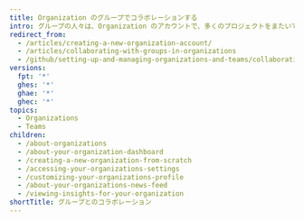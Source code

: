 ```yaml
---
title: Organization のグループでコラボレーションする
intro: グループの人々は、Organization のアカウントで、多くのプロジェクトをまたいで同時にコラボレーションできます。
redirect_from:
  - /articles/creating-a-new-organization-account/
  - /articles/collaborating-with-groups-in-organizations
  - /github/setting-up-and-managing-organizations-and-teams/collaborating-with-groups-in-organizations
versions:
  fpt: '*'
  ghes: '*'
  ghae: '*'
  ghec: '*'
topics:
  - Organizations
  - Teams
children:
  - /about-organizations
  - /about-your-organization-dashboard
  - /creating-a-new-organization-from-scratch
  - /accessing-your-organizations-settings
  - /customizing-your-organizations-profile
  - /about-your-organizations-news-feed
  - /viewing-insights-for-your-organization
shortTitle: グループとのコラボレーション
---
```


